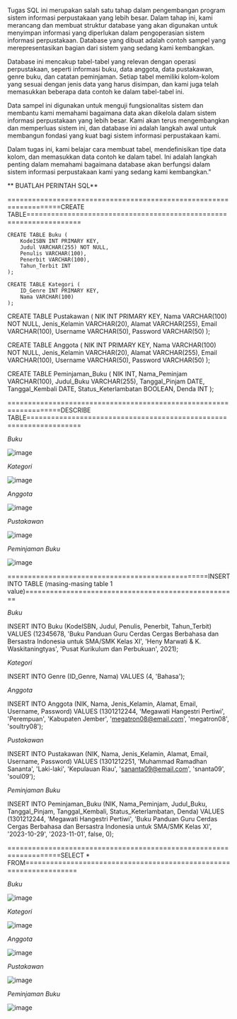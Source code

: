    Tugas SQL ini merupakan salah satu tahap dalam pengembangan program sistem informasi perpustakaan yang lebih besar. Dalam tahap ini, kami merancang dan membuat struktur database yang akan digunakan untuk menyimpan informasi yang diperlukan dalam pengoperasian sistem informasi perpustakaan. Database yang dibuat adalah contoh sampel yang merepresentasikan bagian dari sistem yang sedang kami kembangkan.

   Database ini mencakup tabel-tabel yang relevan dengan operasi perpustakaan, seperti informasi buku, data anggota, data pustakawan, genre buku, dan catatan peminjaman. Setiap tabel memiliki kolom-kolom yang sesuai dengan jenis data yang harus disimpan, dan kami juga telah memasukkan beberapa data contoh ke dalam tabel-tabel ini.

   Data sampel ini digunakan untuk menguji fungsionalitas sistem dan membantu kami memahami bagaimana data akan dikelola dalam sistem informasi perpustakaan yang lebih besar. Kami akan terus mengembangkan dan memperluas sistem ini, dan database ini adalah langkah awal untuk membangun fondasi yang kuat bagi sistem informasi perpustakaan kami.

   Dalam tugas ini, kami belajar cara membuat tabel, mendefinisikan tipe data kolom, dan memasukkan data contoh ke dalam tabel. Ini adalah langkah penting dalam memahami bagaimana database akan berfungsi dalam sistem informasi perpustakaan kami yang sedang kami kembangkan."



** BUATLAH PERINTAH SQL**

===================================================================CREATE TABLE===================================================================


    CREATE TABLE Buku (
        KodeISBN INT PRIMARY KEY,
        Judul VARCHAR(255) NOT NULL,
        Penulis VARCHAR(100),
        Penerbit VARCHAR(100),
        Tahun_Terbit INT
    );

    CREATE TABLE Kategori (
        ID_Genre INT PRIMARY KEY,
        Nama VARCHAR(100)
    );

CREATE TABLE Pustakawan (
    NIK INT PRIMARY KEY,
    Nama VARCHAR(100) NOT NULL,
    Jenis_Kelamin VARCHAR(20),
    Alamat VARCHAR(255),
    Email VARCHAR(100),
    Username VARCHAR(50),
    Password VARCHAR(50)
);

CREATE TABLE Anggota (
    NIK INT PRIMARY KEY,
    Nama VARCHAR(100) NOT NULL,
    Jenis_Kelamin VARCHAR(20),
    Alamat VARCHAR(255),
    Email VARCHAR(100),
    Username VARCHAR(50),
    Password VARCHAR(50)
);

CREATE TABLE Peminjaman_Buku (
    NIK INT,
    Nama_Peminjam VARCHAR(100),
    Judul_Buku VARCHAR(255),
    Tanggal_Pinjam DATE,
    Tanggal_Kembali DATE,
    Status_Keterlambatan BOOLEAN,
    Denda INT
);

===================================================================DESCRIBE TABLE===================================================================



*Buku*


![image](https://github.com/MrIceAreBee11/Tugas-02---Implementasi-Basis-Data-SQL-Command-/assets/121444978/a34f9841-dd30-46a8-b3b7-c5eba39579db)




*Kategori*


![image](https://github.com/MrIceAreBee11/Tugas-02---Implementasi-Basis-Data-SQL-Command-/assets/121444978/251837f4-b945-4eba-ade2-6b6b09fc0108)



*Anggota*


![image](https://github.com/MrIceAreBee11/Tugas-02---Implementasi-Basis-Data-SQL-Command-/assets/121444978/5376113b-dd18-4080-8546-39cfd8b942fe)



*Pustakawan*


![image](https://github.com/MrIceAreBee11/Tugas-02---Implementasi-Basis-Data-SQL-Command-/assets/121444978/5a8c540b-cbee-49bd-84fe-3087f0b990d6)



*Peminjaman Buku*


![image](https://github.com/MrIceAreBee11/Tugas-02---Implementasi-Basis-Data-SQL-Command-/assets/121444978/e571f79a-a8d9-4b69-ba60-f84cdcda6bdd)



=================================================INSERT INTO TABLE (masing-masing table 1 value)====================================================


*Buku*


INSERT INTO Buku (KodeISBN, Judul, Penulis, Penerbit, Tahun_Terbit)
VALUES (12345678, 'Buku Panduan Guru Cerdas Cergas Berbahasa dan Bersastra Indonesia untuk SMA/SMK Kelas XI', 'Heny Marwati & K. Waskitaningtyas', 'Pusat Kurikulum dan Perbukuan', 2021);




*Kategori*


INSERT INTO Genre (ID_Genre, Nama)
VALUES (4, 'Bahasa');




*Anggota*


INSERT INTO Anggota (NIK, Nama, Jenis_Kelamin, Alamat, Email, Username, Password)
VALUES (1301212244, 'Megawati Hangestri Pertiwi', 'Perempuan', 'Kabupaten Jember', 'megatron08@email.com', 'megatron08', 'soultry08');




*Pustakawan*


INSERT INTO Pustakawan (NIK, Nama, Jenis_Kelamin, Alamat, Email, Username, Password)
VALUES (1301212251, 'Muhammad Ramadhan Sananta', 'Laki-laki', 'Kepulauan Riau', 'sananta09@email.com', 'snanta09', 'soul09');




*Peminjaman Buku*


INSERT INTO Peminjaman_Buku (NIK, Nama_Peminjam, Judul_Buku, Tanggal_Pinjam, Tanggal_Kembali, Status_Keterlambatan, Denda)
VALUES (1301212244, 'Megawati Hangestri Pertiwi', 'Buku Panduan Guru Cerdas Cergas Berbahasa dan Bersastra Indonesia untuk SMA/SMK Kelas XI', '2023-10-29', '2023-11-01', false, 0);




===================================================================SELECT * FROM===================================================================


*Buku*


![image](https://github.com/MrIceAreBee11/Tugas-02---Implementasi-Basis-Data-SQL-Command-/assets/121444978/8c92869a-f783-4736-8c67-fc209dddf352)




*Kategori*


![image](https://github.com/MrIceAreBee11/Tugas-02---Implementasi-Basis-Data-SQL-Command-/assets/121444978/17db5512-5504-4ba0-94b6-e8471ea8c815)



*Anggota*


![image](https://github.com/MrIceAreBee11/Tugas-02---Implementasi-Basis-Data-SQL-Command-/assets/121444978/d126318e-0e04-4035-8804-e32533edb1ee)




*Pustakawan*


![image](https://github.com/MrIceAreBee11/Tugas-02---Implementasi-Basis-Data-SQL-Command-/assets/121444978/b931a8d5-c713-4537-8a81-89e2df7598ad)




*Peminjaman Buku*


![image](https://github.com/MrIceAreBee11/Tugas-02---Implementasi-Basis-Data-SQL-Command-/assets/121444978/b3dfe33a-7d63-455b-b0d1-f84d9e5fdf6a)




